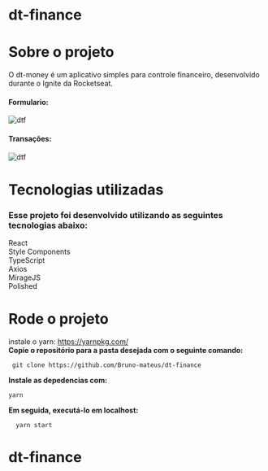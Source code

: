 # dt-finance

# Sobre o projeto
O dt-money é um aplicativo simples para controle financeiro, desenvolvido durante o Ignite da Rocketseat.</br>
#### Formulario:
![dtf](https://user-images.githubusercontent.com/63961258/143772984-c9de9e0d-65ff-4b4a-9ae8-1f5b3feafb05.png)
#### Transações:
![dtf](https://user-images.githubusercontent.com/63961258/143773011-14c8912c-0033-43e7-b02e-fb1e1ac3be99.png)

# Tecnologias utilizadas
### Esse projeto foi desenvolvido utilizando as seguintes tecnologias abaixo:</br>
React</br>
Style Components</br>
TypeScript</br>
Axios</br>
MirageJS</br>
Polished</br>

# Rode o projeto
instale o yarn: https://yarnpkg.com/</br>
<b>Copie o repositório para a pasta desejada com o seguinte comando:</b></br>
 
 ```
  git clone https://github.com/Bruno-mateus/dt-finance
 ```
<b>Instale as depedencias com:</b></br>
 ```
 yarn
 ```
<b>Em seguida, executá-lo em localhost:</b></br>
```
  yarn start
```
# dt-finance
